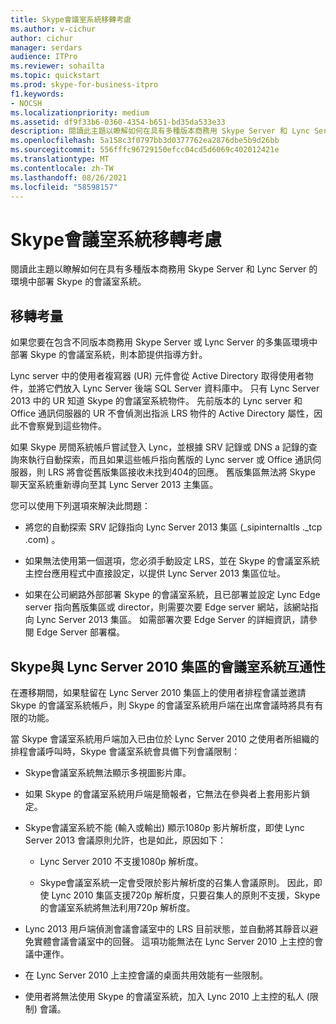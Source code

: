 ```yaml
---
title: Skype會議室系統移轉考慮
ms.author: v-cichur
author: cichur
manager: serdars
audience: ITPro
ms.reviewer: sohailta
ms.topic: quickstart
ms.prod: skype-for-business-itpro
f1.keywords:
- NOCSH
ms.localizationpriority: medium
ms.assetid: df9f33b6-0360-4354-b651-bd35da533e33
description: 閱讀此主題以瞭解如何在具有多種版本商務用 Skype Server 和 Lync Server 的環境中部署 Skype 的會議室系統。
ms.openlocfilehash: 5a158c3f0797bb3d0377762ea2876dbe5b9d26bb
ms.sourcegitcommit: 556fffc96729150efcc04cd5d6069c402012421e
ms.translationtype: MT
ms.contentlocale: zh-TW
ms.lasthandoff: 08/26/2021
ms.locfileid: "58598157"
---
```

# <a name="skype-room-system-migration-considerations"></a>Skype會議室系統移轉考慮
 
閱讀此主題以瞭解如何在具有多種版本商務用 Skype Server 和 Lync Server 的環境中部署 Skype 的會議室系統。
  
## <a name="migration-considerations"></a>移轉考量

如果您要在包含不同版本商務用 Skype Server 或 Lync Server 的多集區環境中部署 Skype 的會議室系統，則本節提供指導方針。 
  
Lync server 中的使用者複寫器 (UR) 元件會從 Active Directory 取得使用者物件，並將它們放入 Lync Server 後端 SQL Server 資料庫中。 只有 Lync Server 2013 中的 UR 知道 Skype 的會議室系統物件。 先前版本的 Lync server 和 Office 通訊伺服器的 UR 不會偵測出指派 LRS 物件的 Active Directory 屬性，因此不會察覺到這些物件。 
  
如果 Skype 房間系統帳戶嘗試登入 Lync，並根據 SRV 記錄或 DNS a 記錄的查詢來執行自動探索，而且如果這些帳戶指向舊版的 Lync server 或 Office 通訊伺服器，則 LRS 將會從舊版集區接收未找到404的回應。 舊版集區無法將 Skype 聊天室系統重新導向至其 Lync Server 2013 主集區。 
  
您可以使用下列選項來解決此問題： 
  
- 將您的自動探索 SRV 記錄指向 Lync Server 2013 集區 (_sipinternaltls ._tcp .com) 。
    
- 如果無法使用第一個選項，您必須手動設定 LRS，並在 Skype 的會議室系統主控台應用程式中直接設定，以提供 Lync Server 2013 集區位址。 
    
- 如果在公司網路外部部署 Skype 的會議室系統，且已部署並設定 Lync Edge server 指向舊版集區或 director，則需要次要 Edge server 網站，該網站指向 Lync Server 2013 集區。 如需部署次要 Edge Server 的詳細資訊，請參閱 Edge Server 部署檔。 
    
## <a name="skype-room-system-interoperability-with-a-lync-server-2010-pool"></a>Skype與 Lync Server 2010 集區的會議室系統互通性

在遷移期間，如果駐留在 Lync Server 2010 集區上的使用者排程會議並邀請 Skype 的會議室系統帳戶，則 Skype 的會議室系統用戶端在出席會議時將具有有限的功能。 
  
當 Skype 會議室系統用戶端加入已由位於 Lync Server 2010 之使用者所組織的排程會議呼叫時，Skype 會議室系統會具備下列會議限制： 
  
- Skype會議室系統無法顯示多視圖影片庫。
    
- 如果 Skype 的會議室系統用戶端是簡報者，它無法在參與者上套用影片鎖定。
    
- Skype會議室系統不能 (輸入或輸出) 顯示1080p 影片解析度，即使 Lync Server 2013 會議原則允許，也是如此，原因如下： 
    
  - Lync Server 2010 不支援1080p 解析度。
    
  - Skype會議室系統一定會受限於影片解析度的召集人會議原則。 因此，即使 Lync 2010 集區支援720p 解析度，只要召集人的原則不支援，Skype 的會議室系統將無法利用720p 解析度。 
    
- Lync 2013 用戶端偵測會議會議室中的 LRS 目前狀態，並自動將其靜音以避免實體會議會議室中的回聲。 這項功能無法在 Lync Server 2010 上主控的會議中運作。
    
- 在 Lync Server 2010 上主控會議的桌面共用效能有一些限制。
    
- 使用者將無法使用 Skype 的會議室系統，加入 Lync 2010 上主控的私人 (限制) 會議。
    

